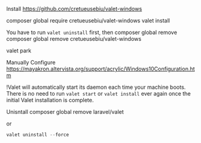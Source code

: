 Install
https://github.com/cretueusebiu/valet-windows

composer global require cretueusebiu/valet-windows
valet install

You have to run `valet uninstall` first, then composer global remove
composer global remove cretueusebiu/valet-windows

valet park

Manually Configure
https://mayakron.altervista.org/support/acrylic/Windows10Configuration.htm


!Valet will automatically start its daemon each time your machine boots. There is no need to run `valet start` or `valet install` ever again once the initial Valet installation is complete.

Unisntall
composer global remove laravel/valet

or 
```php
valet uninstall --force
```
